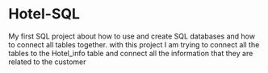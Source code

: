 # Hotel-SQL

My first SQL project about how to use and create SQL databases and how to connect all tables together.
with this project I am trying to connect all the tables to the Hotel_info table and connect all the information that they are related to the customer 



